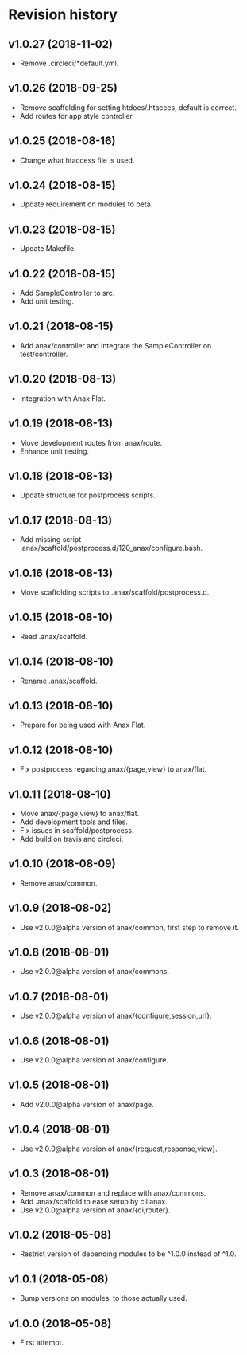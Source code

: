 Revision history
=================================



v1.0.27 (2018-11-02)
---------------------------------

* Remove .circleci/*default.yml.



v1.0.26 (2018-09-25)
---------------------------------

* Remove scaffolding for setting htdocs/.htacces, default is correct.
* Add routes for app style controller.



v1.0.25 (2018-08-16)
---------------------------------

* Change what htaccess file is used.



v1.0.24 (2018-08-15)
---------------------------------

* Update requirement on modules to beta.



v1.0.23 (2018-08-15)
---------------------------------

* Update Makefile.



v1.0.22 (2018-08-15)
---------------------------------

* Add SampleController to src.
* Add unit testing.



v1.0.21 (2018-08-15)
---------------------------------

* Add anax/controller and integrate the SampleController on test/controller.



v1.0.20 (2018-08-13)
---------------------------------

* Integration with Anax Flat.



v1.0.19 (2018-08-13)
---------------------------------

* Move development routes from anax/route.
* Enhance unit testing.



v1.0.18 (2018-08-13)
---------------------------------

* Update structure for postprocess scripts.



v1.0.17 (2018-08-13)
---------------------------------

* Add missing script .anax/scaffold/postprocess.d/120_anax/configure.bash.



v1.0.16 (2018-08-13)
---------------------------------

* Move scaffolding scripts to .anax/scaffold/postprocess.d.



v1.0.15 (2018-08-10)
---------------------------------

* Read .anax/scaffold.



v1.0.14 (2018-08-10)
---------------------------------

* Rename .anax/scaffold.



v1.0.13 (2018-08-10)
---------------------------------

* Prepare for being used with Anax Flat.



v1.0.12 (2018-08-10)
---------------------------------

* Fix postprocess regarding anax/{page,view} to anax/flat.



v1.0.11 (2018-08-10)
---------------------------------

* Move anax/{page,view} to anax/flat.
* Add development tools and files.
* Fix issues in scaffold/postprocess.
* Add build on travis and circleci.



v1.0.10 (2018-08-09)
---------------------------------

* Remove anax/common.



v1.0.9 (2018-08-02)
---------------------------------

* Use v2.0.0@alpha version of anax/common, first step to remove it.



v1.0.8 (2018-08-01)
---------------------------------

* Use v2.0.0@alpha version of anax/commons. 



v1.0.7 (2018-08-01)
---------------------------------

* Use v2.0.0@alpha version of anax/{configure,session,url}. 



v1.0.6 (2018-08-01)
---------------------------------

* Use v2.0.0@alpha version of anax/configure. 



v1.0.5 (2018-08-01)
---------------------------------

* Add v2.0.0@alpha version of anax/page. 



v1.0.4 (2018-08-01)
---------------------------------

* Use v2.0.0@alpha version of anax/{request,response,view}. 



v1.0.3 (2018-08-01)
---------------------------------

* Remove anax/common and replace with anax/commons.
* Add .anax/scaffold to ease setup by cli anax.
* Use v2.0.0@alpha version of anax/{di,router}. 



v1.0.2 (2018-05-08)
---------------------------------

* Restrict version of depending modules to be ^1.0.0 instead of ^1.0.



v1.0.1 (2018-05-08)
---------------------------------

* Bump versions on modules, to those actually used.



v1.0.0 (2018-05-08)
---------------------------------

* First attempt.
